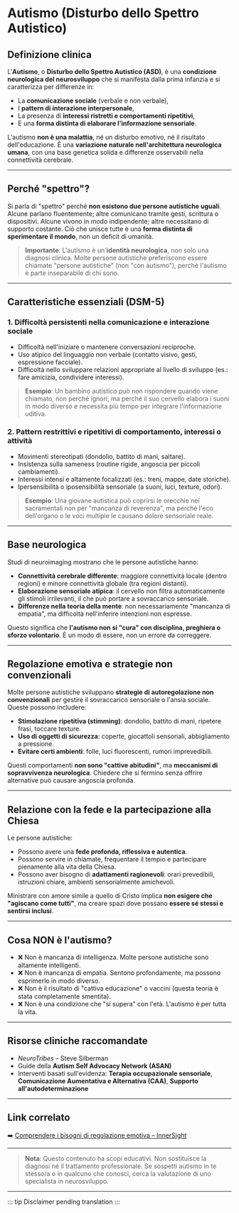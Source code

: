 ﻿# Autismo (Disturbo dello Spettro Autistico)

## Definizione clinica
L'**Autismo**, o **Disturbo dello Spettro Autistico (ASD)**, è una **condizione neurologica del neurosviluppo** che si manifesta dalla prima infanzia e si caratterizza per differenze in:
- La **comunicazione sociale** (verbale e non verbale),  
- I **pattern di interazione interpersonale**,  
- La presenza di **interessi ristretti e comportamenti ripetitivi**,  
- E una **forma distinta di elaborare l'informazione sensoriale**.

L'autismo **non è una malattia**, né un disturbo emotivo, né il risultato dell'educazione. È una **variazione naturale nell'architettura neurologica umana**, con una base genetica solida e differenze osservabili nella connettività cerebrale.

---

## Perché "spettro"?
Si parla di "spettro" perché **non esistono due persone autistiche uguali**. Alcune parlano fluentemente; altre comunicano tramite gesti, scrittura o dispositivi. Alcune vivono in modo indipendente; altre necessitano di supporto costante. Ciò che unisce tutte è una **forma distinta di sperimentare il mondo**, non un deficit di umanità.

> **Importante**: L'autismo è un'**identità neurologica**, non solo una diagnosi clinica. Molte persone autistiche preferiscono essere chiamate "persone autistiche" (non "con autismo"), perché l'autismo è parte inseparabile di chi sono.

---

## Caratteristiche essenziali (DSM-5)

### 1. **Difficoltà persistenti nella comunicazione e interazione sociale**
- Difficoltà nell'iniziare o mantenere conversazioni reciproche.  
- Uso atipico del linguaggio non verbale (contatto visivo, gesti, espressione facciale).  
- Difficoltà nello sviluppare relazioni appropriate al livello di sviluppo (es.: fare amicizia, condividere interessi).

> **Esempio**: Un bambino autistico può non rispondere quando viene chiamato, non perché ignori, ma perché il suo cervello elabora i suoni in modo diverso e necessita più tempo per integrare l'informazione uditiva.

### 2. **Pattern restrittivi e ripetitivi di comportamento, interessi o attività**
- Movimenti stereotipati (dondolio, battito di mani, saltare).  
- Insistenza sulla sameness (routine rigide, angoscia per piccoli cambiamenti).  
- Interessi intensi e altamente focalizzati (es.: treni, mappe, date storiche).  
- Ipersensibilità o iposensibilità sensoriale (a suoni, luci, texture, odori).

> **Esempio**: Una giovane autistica può coprirsi le orecchie nei sacramentali non per "mancanza di reverenza", ma perché l'eco dell'organo o le voci multiple le causano dolore sensoriale reale.

---

## Base neurologica
Studi di neuroimaging mostrano che le persone autistiche hanno:
- **Connettività cerebrale differente**: maggiore connettività locale (dentro regioni) e minore connettività globale (tra regioni distanti).  
- **Elaborazione sensoriale atipica**: il cervello non filtra automaticamente gli stimoli irrilevanti, il che può portare a sovraccarico sensoriale.  
- **Differenze nella teoria della mente**: non necessariamente "mancanza di empatia", ma difficoltà nell'inferire intenzioni non espresse.

Questo significa che **l'autismo non si "cura" con disciplina, preghiera o sforzo volontario**. È un modo di essere, non un errore da correggere.

---

## Regolazione emotiva e strategie non convenzionali
Molte persone autistiche sviluppano **strategie di autoregolazione non convenzionali** per gestire il sovraccarico sensoriale o l'ansia sociale. Queste possono includere:
- **Stimolazione ripetitiva (stimming)**: dondolio, battito di mani, ripetere frasi, toccare texture.  
- **Uso di oggetti di sicurezza**: coperte, giocattoli sensoriali, abbigliamento a pressione.  
- **Evitare certi ambienti**: folle, luci fluorescenti, rumori imprevedibili.

Questi comportamenti **non sono "cattive abitudini"**, ma **meccanismi di sopravvivenza neurologica**. Chiedere che si fermino senza offrire alternative può causare angoscia profonda.

---

## Relazione con la fede e la partecipazione alla Chiesa
Le persone autistiche:
- Possono avere una **fede profonda, riflessiva e autentica**.  
- Possono servire in chiamate, frequentare il tempio e partecipare pienamente alla vita della Chiesa.  
- Possono aver bisogno di **adattamenti ragionevoli**: orari prevedibili, istruzioni chiare, ambienti sensorialmente amichevoli.

Ministrare con amore simile a quello di Cristo implica **non esigere che "agiscano come tutti"**, ma creare spazi dove possano **essere sé stessi e sentirsi inclusi**.

---

## Cosa NON è l'autismo?
- ❌ Non è mancanza di intelligenza. Molte persone autistiche sono altamente intelligenti.
- ❌ Non è mancanza di empatia. Sentono profondamente, ma possono esprimerlo in modo diverso.
- ❌ Non è il risultato di "cattiva educazione" o vaccini (questa teoria è stata completamente smentita).
- ❌ Non è una condizione che "si supera" con l'età. L'autismo è per tutta la vita.

---

## Risorse cliniche raccomandate
- *NeuroTribes* – Steve Silberman  
- Guide della **Autism Self Advocacy Network (ASAN)**  
- Interventi basati sull'evidenza: **Terapia occupazionale sensoriale**, **Comunicazione Aumentativa e Alternativa (CAA)**, **Supporto all'autodeterminazione**

---

## Link correlato
➡️ [Comprendere i bisogni di regolazione emotiva – InnerSight](https://inner-clarity.github.io/InnerSight/)

---

> **Nota**: Questo contenuto ha scopi educativi. Non sostituisce la diagnosi né il trattamento professionale. Se sospetti autismo in te stesso/a o in qualcuno che conosci, cerca la valutazione di uno specialista in neurosviluppo.

---

::: tip
Disclaimer pending translation
:::
